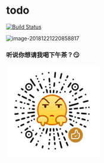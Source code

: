 # todo

[![Build Status](https://travis-ci.org/cn100800/todo.svg?branch=master)](https://travis-ci.org/cn100800/todo)

![image-20181221220858817](https://ws2.sinaimg.cn/large/006tNbRwly1fyepzkcv0oj30rq0gejt4.jpg)

### 听说你想请我喝下午茶？😏

<!--![Wechat](Wechat.jpeg)-->
<div><img width="250" height="250" src="https://raw.githubusercontent.com/cn100800/homebrew-app/master/wechat-emoji.png"/></div>

<!-- before_install
install
before_script
script
aftersuccess or afterfailure
[OPTIONAL] before_deploy
[OPTIONAL] deploy
[OPTIONAL] after_deploy
after_script -->
